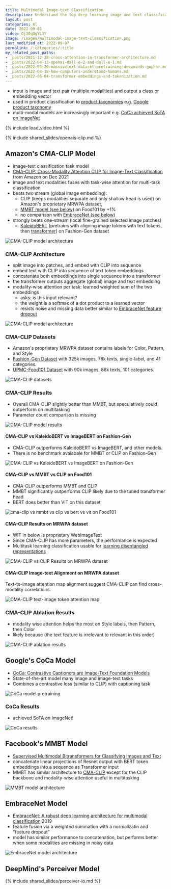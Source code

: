 ```yaml
---
title: Multimodal Image-text Classification
description: Understand the top deep learning image and text classification models CMA-CLIP, CLIP, CoCa, and MMBT used in e-commerce.
layout: post
categories: ml
date: 2022-09-01
video: Oj3OqUgYL3Y
image: /images/multimodal-image-text-classification.png
last_modified_at: 2022-09-07
permalink: /:categories/:title
my_related_post_paths:
- _posts/2021-12-28-cross-attention-in-transformer-architecture.md
- _posts/2022-04-13-openai-dall-e-2-and-dall-e-1.md
- _posts/2022-03-20-massivetext-dataset-pretraining-deepminds-gopher.md
- _posts/2022-04-18-how-computers-understood-humans.md
- _posts/2022-06-04-transformer-embeddings-and-tokenization.md
---
```




- input is image and text pair (multiple modalities) and output a class or embedding vector
- used in product classification to [product taxonomies](/ml/Automatically-Expanding-Taxonomy) e.g. [Google product taxonomy](https://vaclavkosar.com/software/google-product-taxonomy-viewer)
- multi-modal models are increasingly important e.g. [CoCa achieved SoTA on ImageNet](#coca-results)

{% include load_video.html %}


{% include shared_slides/openais-clip.md %}

## Amazon's CMA-CLIP Model
- image-text classification task model
- [CMA-CLIP: Cross-Modality Attention CLIP for Image-Text Classification](https://arxiv.org/pdf/2112.03562v2.pdf) from Amazon on Dec 2021
- image and text modalities fuses with task-wise attention for multi-task classification
- beats two stream (global image embedding):
  - CLIP (keeps modalities separate and only shallow head is used) on Amazon's proprietary MRWPA dataset,
  - [MMBT model (see below)](#facebooks-mmbt-model) on Food101 by +1%
  - no comparison with [EmbraceNet (see below)](#embracenet-model)
- strongly beats one-stream (local fine-grained selected image patches)
  - [KaleidoBERT](https://arxiv.org/abs/2103.16110) (pretrains with aligning image tokens with text tokens, then [transformer](/ml/transformers-self-attention-mechanism-simplified)) on Fashion-Gen dataset

![CMA-CLIP model architecture](/images/cma-clip-architecture.png)


### CMA-CLIP Architecture
- split image into patches, and embed with CLIP into sequence
- embed text with CLIP into sequence of text token embeddings
- concatenate both embeddings into single sequence into a transformer
- the transformer outputs aggregate (global) image and text embedding
- modality-wise attention per task: learned weighted sum of the two embeddings
  - asks: is this input relevant?
  - the weight is a softmax of a dot product to a learned vector
  - resists noise and missing data better similar to [EmbraceNet feature dropout](#embracenet-model)

![CMA-CLIP model architecture](/images/cma-clip-architecture.png)


### CMA-CLIP Datasets
- Amazon's proprietary MRWPA dataset contains labels for Color, Pattern, and Style
- [Fashion-Gen Dataset](https://arxiv.org/pdf/1806.08317v2.pdf) with 325k images, 78k texts, single-label, and 41 categories.
- [UPMC-Food101 Dataset](https://hal.archives-ouvertes.fr/hal-01196959/file/CEA_ICME2015.pdf) with 90k images, 86k texts, 101 categories.

![CMA-CLIP datasets](/images/cma-clip-datasets.png)



### CMA-CLIP Results
- Overall CMA-CLIP slightly better than MMBT, but speculatively could outperform on multitasking
- Parameter count comparison is missing
 
![CMA-CLIP model results](/images/cma-clip-results.png)


#### CMA-CLIP vs KaleidoBERT vs ImageBERT on Fashion-Gen 
- CMA-CLIP outperforms KaleidoBERT vs ImageBERT, and other models.
- There is no benchmark avaiabale for MMBT or CLIP on Fashion-Gen 

![CMA-CLIP vs KaleidoBERT vs ImageBERT on Fashion-Gen](/images/cma-clip-vs-kaleidobert-vs-imagebert-on-fashion-gen.png)


#### CMA-CLIP vs MMBT vs CLIP on Food101
- CMA-CLIP outperforms MMBT and CLIP
- MMBT significantly outperforms CLIP likely due to the tuned transformer head
- BERT does better than ViT on this dataset

![cma-clip vs mmbt vs clip vs bert vs vit on Food101](/images/cma-clip-vs-mmbt-vs-clip-vs-bert-vs-vit.png)


#### CMA-CLIP Results on MRWPA dataset
- WIT in below is proprietary WebImageText
- Since CMA-CLIP has more parameters, the performance is expected
- Multitask learning classification usable for [learning disentangled representations](/ml/manipulate-item-attributes-via-disentangled-representation)

![CMA-CLIP vs CLIP Results on MRWPA dataset](/images/cma-clip-vs-clip-on-MRWPA.png)


#### CMA-CLIP Image-text Alignment on MRWPA dataset
Text-to-image attention map alignment suggest CMA-CLIP can find cross-modality correlations.

![CMA-CLIP text-image token attention map](/images/cma-clip-text-token-image-token-attention-map.png)



### CMA-CLIP Ablation Results
- modality wise attention helps the most on Style labels, then Pattern, then Color
- likely because (the text feature is irrelevant to relevant in this order)

![CMA-CLIP ablation results](/images/cma-clip-ablation-modality-wise-attention-sequence-wise-attention.png)


## Google's CoCa Model
- [CoCa: Contrastive Captioners are Image-Text Foundation Models](https://arxiv.org/abs/2205.01917)
- State-of-the-art model many image and image-text tasks
- Combines a contrastive loss (similar to CLIP) with captioning task

![CoCa model pretraining](/images/coca-pretraining.png)


### CoCa Results
- achieved SoTA on ImageNet!

![CoCa results](/images/coca-results.png)


## Facebook's MMBT Model
- [Supervised Multimodal Bitransformers for Classifying Images and Text](https://arxiv.org/pdf/1909.02950.pdf)
- concatenate linear projections of Resnet output with BERT token embeddings into a sequence as Transformer input
- MMBT has similar architecture to [CMA-CLIP](#cma-clip-architecture) except for the CLIP backbone and modality-wise attention useful in multitasking

![MMBT model architecture](/images/mmbt-architecture.png)


## EmbraceNet Model
- [EmbraceNet: A robust deep learning architecture for multimodal classification](https://arxiv.org/pdf/1904.09078.pdf) 2019
- feature fusion via a weighted summation with a normalizatin and "feature dropout"
- model has similar performance to concatenation, but performs better when some modalities are missing in noisy data

![EmbraceNet model architecture](/images/embracenet-architecture.png)


## DeepMind's Perceiver Model

{% include shared_slides/perceiver-io.md %}
